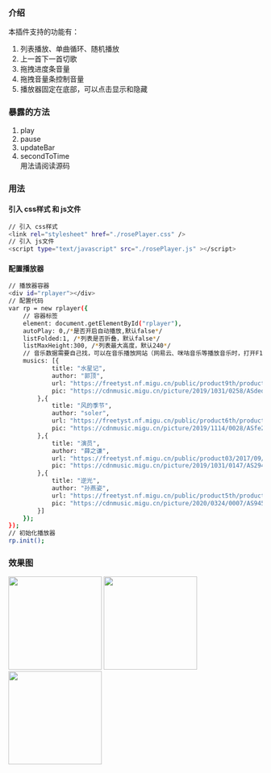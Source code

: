### 介绍
本插件支持的功能有：  
1. 列表播放、单曲循环、随机播放  
2. 上一首下一首切歌  
3. 拖拽进度条音量  
4. 拖拽音量条控制音量  
5. 播放器固定在底部，可以点击显示和隐藏

### 暴露的方法
1. play
2. pause
3. updateBar
4. secondToTime  
用法请阅读源码

### 用法
#### 引入 css样式 和 js文件
``` bash
// 引入 css样式
<link rel="stylesheet" href="./rosePlayer.css" />
// 引入 js文件
<script type="text/javascript" src="./rosePlayer.js" ></script>
````
#### 配置播放器
``` bash
// 播放器容器
<div id="rplayer"></div>
// 配置代码
var rp = new rplayer({
	// 容器标签
	element: document.getElementById("rplayer"),
	autoPlay: 0,/*是否开启自动播放,默认false*/
	listFolded:1, /*列表是否折叠，默认false*/
	listMaxHeight:300, /*列表最大高度，默认240*/
	// 音乐数据需要自己找，可以在音乐播放网站（网易云、咪咕音乐等播放音乐时，打开F12控制器，获取音乐数据）
	musics: [{
	        title: "水星记",
	        author: "郭顶",
	        url: "https://freetyst.nf.migu.cn/public/product9th/product42/2020/11/1310/2018%E5%B9%B411%E6%9C%8809%E6%97%A516%E7%82%B925%E5%88%86%E6%89%B9%E9%87%8F%E9%A1%B9%E7%9B%AE%E6%AD%A3%E4%B8%9C98%E9%A6%96-1/%E6%AD%8C%E6%9B%B2%E4%B8%8B%E8%BD%BD/flac/6005661LHH9105148.flac?key=56ac8ad17c0e1202&Tim=1616256721130&channelid=00&msisdn=64d59cd54874498485208921ac846c77&CI=6005661LHH92600910000009356091&F=011002.MP3",
	        pic: "https://cdnmusic.migu.cn/picture/2019/1031/0258/ASded3e1579bcc41cb94822335367ebb73.jpg",
	    },{
	        title: "风的季节",
	        author: "soler",
	        url: "https://freetyst.nf.migu.cn/public/product6th/productB17/2020/03/2723/2019%E5%B9%B408%E6%9C%8818%E6%97%A502%E7%82%B935%E5%88%86%E6%89%B9%E9%87%8F%E9%A1%B9%E7%9B%AE%E5%92%AA%E5%92%95KDM193%E9%A6%96-4/%E6%AD%8C%E6%9B%B2%E4%B8%8B%E8%BD%BD/flac/6993092Y02N230523.flac?key=ae9486c36db3ffdb&Tim=1616256851343&channelid=00&msisdn=703a2afe62c344c2bd1e2a86aabe96a4&CI=6993092Y02N2600915000005245723&F=011002.MP3",
	        pic: "https://cdnmusic.migu.cn/picture/2019/1114/0028/ASfe23f110e79241d896b2499a1c22484b.jpg",
	    },{
	        title: "演员",
	        author: "薛之谦",
	        url: "https://freetyst.nf.migu.cn/public/product03/2017/09/20/%E6%97%A0%E6%8D%9F/2016%E5%B9%B45%E6%9C%8830%E5%8F%B7%E6%97%A0%E6%8D%9F%E6%95%B0%E6%8D%AE%E8%A1%A5%E5%85%85/flac/%E6%BC%94%E5%91%98-%E8%96%9B%E4%B9%8B%E8%B0%A6.flac?key=c88f1cb143e21b0d&Tim=1616256957064&channelid=00&msisdn=fbc9f05c4c0d4b84b53f5f34b94bd029&CI=600846006382600907000005783770&F=011002.MP3",
	        pic: "https://cdnmusic.migu.cn/picture/2019/1031/0147/AS294afcf625c2412287a43f608cfc7c38.jpg",
	    },{
	        title: "逆光",
	        author: "孙燕姿",
	        url: "https://freetyst.nf.migu.cn/public/product5th/product34/2019/06/1020/2018%E5%B9%B409%E6%9C%8823%E6%97%A513%E7%82%B925%E5%88%86%E6%89%B9%E9%87%8F%E9%A1%B9%E7%9B%AE%E5%8D%8E%E7%BA%B343%E9%A6%96-15/%E6%AD%8C%E6%9B%B2%E4%B8%8B%E8%BD%BD/flac/6005751F94D.flac?key=5de544bfb6ef72a8&Tim=1616257005858&channelid=00&msisdn=e9553a5fcdad4d9fa732ff7b75fb41e0&CI=6005751F94D2600910000004562216&F=011002.MP3",
	        pic: "https://cdnmusic.migu.cn/picture/2020/0324/0007/AS94526fc9e31d7dd0d87ec946ae6ed6d0.jpg",
	    }]
	});
});
// 初始化播放器
rp.init();
```
### 效果图
<img src="http://rose-ccc.gitee.io/imgbed/rosePlayer/1.png" width = "185px" align=“center”></img>
<img src="http://rose-ccc.gitee.io/imgbed/rosePlayer/3.png" width = "185px" align=“center”></img>
<img src="http://rose-ccc.gitee.io/imgbed/rosePlayer/2.png" width = "185px" align=“center”></img>